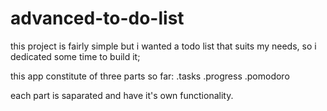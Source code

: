 # advanced-to-do-list
this project is fairly simple but i wanted a todo list that suits my needs, so i dedicated some time to build it;

this app constitute of three parts so far:
.tasks
.progress
.pomodoro

each part is saparated and have it's own functionality.
